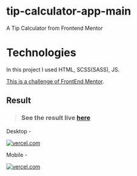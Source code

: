# tip-calculator-app-main

A Tip Calculator from Frontend Mentor



# Technologies
In this project I used HTML, SCSS(SASS), JS.

[This is a challenge of FrontEnd Mentor](https://www.frontendmentor.io/challenges/sunnyside-agency-landing-page-7yVs3B6ef).

## Result

> ### See the result live [here](https://tip-calculator-app-main-lusk1nha.vercel.app/)

Desktop -

[![vercel.com](./public/assets/images/github-image-desktop.png)](https://tip-calculator-app-main-lusk1nha.vercel.app/)

Mobile -

[![vercel.com](./public/assets/images/github-image-mobile.png)](https://tip-calculator-app-main-lusk1nha.vercel.app/)